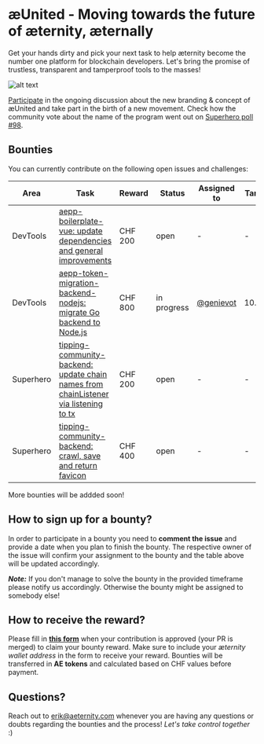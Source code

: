 # æUnited - Moving towards the future of æternity, æternally

Get your hands dirty and pick your next task to help æternity become the number one platform for blockchain developers. Let's bring the promise of trustless, transparent and tamperproof tools to the masses!

![alt text](https://github.com/aeternity/bounties/blob/master/%C3%A6United%20logo%20animated.gif?raw=true)

[Participate](https://forum.aeternity.com/t/choose-your-name-lets-find-a-name-for-the-new-community-contributor-program/9712) in the ongoing discussion about the new branding & concept of æUnited and take part in the birth of a new movement. Check how the community vote about the name of the program went out on [Superhero poll #98](https://superhero.com/voting).

## Bounties
You can currently contribute on the following open issues and challenges:

| Area | Task | Reward | Status | Assigned to | Target date |
| --- | --- | --- | --- | --- | --- |
| DevTools | [aepp-boilerplate-vue: update dependencies and general improvements](https://github.com/aeternity/aepp-boilerplate-vue/issues/1) | CHF 200 | open | - | - |
| DevTools | [aepp-token-migration-backend-nodejs: migrate Go backend to Node.js](https://github.com/aeternity/aepp-token-migration-backend-nodejs/issues/1) | CHF 800 | in progress | [@genievot](https://github.com/genievot) | 10.09.2021 |
| Superhero | [tipping-community-backend: update chain names from chainListener via listening to tx](https://github.com/aeternity/tipping-community-backend/issues/303) | CHF 200 | open | - | - |
| Superhero | [tipping-community-backend: crawl, save and return favicon](https://github.com/aeternity/tipping-community-backend/issues/69) | CHF 400 | open | - | - |

More bounties will be addded soon!

## How to sign up for a bounty?

In order to participate in a bounty you need to **comment the issue** and provide a date when you plan to finish the bounty. The respective owner of the issue will confirm your assignment to the bounty and the table above will be updated accordingly.

***Note:*** If you don't manage to solve the bounty in the provided timeframe please notify us accordingly. Otherwise the bounty might be assigned to somebody else!

## How to receive the reward?

Please fill in **[this form](https://form.jotform.com/212153957491359)** when your contribution is approved (your PR is merged) to claim your bounty reward. Make sure to include your *æternity wallet address* in the form to receive your reward. Bounties will be transferred in **AE tokens** and calculated based on CHF values before payment.

## Questions?
Reach out to erik@aeternity.com whenever you are having any questions or doubts regarding the bounties and the process! *Let's take control together* :)

